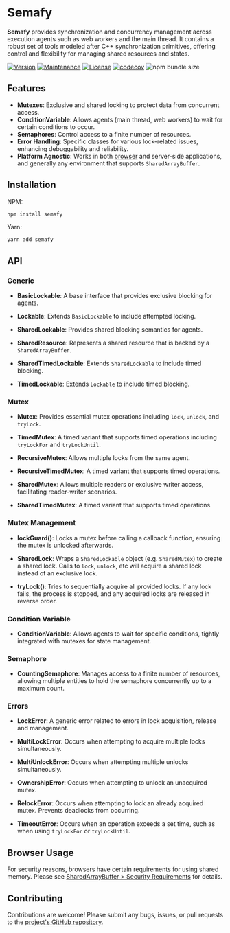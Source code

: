 # Semafy

**Semafy** provides synchronization and concurrency management across execution agents such as web workers and the main thread. It contains a robust set of tools modeled after C++ synchronization primitives, offering control and flexibility for managing shared resources and states.

[![Version](https://img.shields.io/npm/v/semafy.svg)](https://www.npmjs.com/package/semafy)
[![Maintenance](https://img.shields.io/maintenance/yes/2024.svg)](https://github.com/havelessbemore/semafy/graphs/commit-activity)
[![License](https://img.shields.io/github/license/havelessbemore/semafy.svg)](https://github.com/havelessbemore/semafy/blob/master/LICENSE)
[![codecov](https://codecov.io/gh/havelessbemore/semafy/graph/badge.svg?token=F362G7C9U0)](https://codecov.io/gh/havelessbemore/semafy)
![npm bundle size](https://img.shields.io/bundlephobia/minzip/semafy)

## Features

- **Mutexes**: Exclusive and shared locking to protect data from concurrent access.
- **ConditionVariable**: Allows agents (main thread, web workers) to wait for certain conditions to occur.
- **Semaphores**: Control access to a finite number of resources.
- **Error Handling**: Specific classes for various lock-related issues, enhancing debuggability and reliability.
- **Platform Agnostic**: Works in both [browser](#browser-usage) and server-side applications, and generally any environment that supports `SharedArrayBuffer`.

## Installation

NPM:

```bash
npm install semafy
```

Yarn:

```bash
yarn add semafy
```

## API

### Generic

- **BasicLockable**: A base interface that provides exclusive blocking for agents.

- **Lockable**: Extends `BasicLockable` to include attempted locking.

- **SharedLockable**: Provides shared blocking semantics for agents.

- **SharedResource**: Represents a shared resource that is backed by a `SharedArrayBuffer`.

- **SharedTimedLockable**: Extends `SharedLockable` to include timed blocking.

- **TimedLockable**: Extends `Lockable` to include timed blocking.

### Mutex

- **Mutex**: Provides essential mutex operations including `lock`, `unlock`, and `tryLock`.

- **TimedMutex**: A timed variant that supports timed operations including `tryLockFor` and `tryLockUntil`.

- **RecursiveMutex**: Allows multiple locks from the same agent.

- **RecursiveTimedMutex**: A timed variant that supports timed operations.

- **SharedMutex**: Allows multiple readers or exclusive writer access, facilitating reader-writer scenarios.

- **SharedTimedMutex**: A timed variant that supports timed operations.

### Mutex Management

- **lockGuard()**: Locks a mutex before calling a callback function, ensuring the mutex is unlocked afterwards.

- **SharedLock**: Wraps a `SharedLockable` object (e.g. `SharedMutex`) to create a shared lock. Calls to `lock`, `unlock`, etc will acquire a shared lock instead of an exclusive lock.

- **tryLock()**: Tries to sequentially acquire all provided locks. If any lock fails, the process is stopped, and any acquired locks are released in reverse order.

### Condition Variable

- **ConditionVariable**: Allows agents to wait for specific conditions, tightly integrated with mutexes for state management.

### Semaphore

- **CountingSemaphore**: Manages access to a finite number of resources, allowing multiple entities to hold the semaphore concurrently up to a maximum count.

### Errors

- **LockError**: A generic error related to errors in lock acquisition, release and management.

- **MultiLockError**: Occurs when attempting to acquire multiple locks simultaneously.

- **MultiUnlockError**: Occurs when attempting multiple unlocks simultaneously.

- **OwnershipError**: Occurs when attempting to unlock an unacquired mutex.

- **RelockError**: Occurs when attempting to lock an already acquired mutex. Prevents deadlocks from occurring.

- **TimeoutError**: Occurs when an operation exceeds a set time, such as when using `tryLockFor` or `tryLockUntil`.

## Browser Usage

For security reasons, browsers have certain requirements for using shared memory. Please see [SharedArrayBuffer > Security Requirements](https://developer.mozilla.org/en-US/docs/Web/JavaScript/Reference/Global_Objects/SharedArrayBuffer#security_requirements) for details.

## Contributing

Contributions are welcome! Please submit any bugs, issues, or pull requests to the [project's GitHub repository](https://github.com/havelessbemore/semafy).
